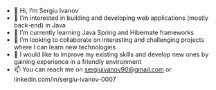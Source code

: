 - 👋 Hi, I’m Sergiu Ivanov
- 👀 I’m interested in building and developing web applications (mostly back-end) in Java
- 🌱 I’m currently learning Java Spring and Hibernate frameworks
- 💞️ I’m looking to collaborate on interesting and challenging projects where I can learn new technologies
- 🧠 I would like to improve my existing skills and develop new ones by gaining experience in a friendly environment
- 📫 You can reach me on sergiuivanov90@gmail.com or linkedin.com/in/sergiu-ivanov-0007

<!---
GreySerj/GreySerj is a ✨ special ✨ repository because its `README.md` (this file) appears on your GitHub profile.
You can click the Preview link to take a look at your changes.
--->
